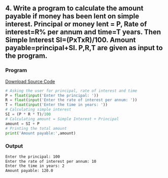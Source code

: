 ## 4. Write a program to calculate the amount payable if money has been lent on simple interest. Principal or money lent = P, Rate of interest=R% per annum and time=T years. Then Simple Interest SI=(PxTxR)/100. Amount payable=principal+SI. P,R,T are given as input to the program.

<!-- ### Flowchart
![Image](./p4.png) -->

### Program
[Download Source Code](./p4.py ':ignore')
```python
# Asking the user for principal, rate of interest and time
P = float(input('Enter the principal: '))
R = float(input('Enter the rate of interest per annum: '))
T = float(input('Enter the time in years: '))
# Calculating simple interest
SI = (P * R * T)/100
# Calculating amount = Simple Interest + Principal
amount = SI + P
# Printing the total amount
print('Amount payable:',amount)
```

### Output

```bash
Enter the principal: 100
Enter the rate of interest per annum: 10
Enter the time in years: 2
Amount payable: 120.0
```
